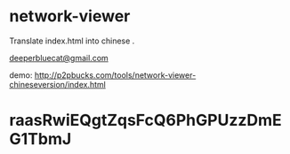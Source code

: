 network-viewer
==============
Translate index.html into chinese .

deeperbluecat@gmail.com

demo:
http://p2pbucks.com/tools/network-viewer-chineseversion/index.html


raasRwiEQgtZqsFcQ6PhGPUzzDmEG1TbmJ
===============
